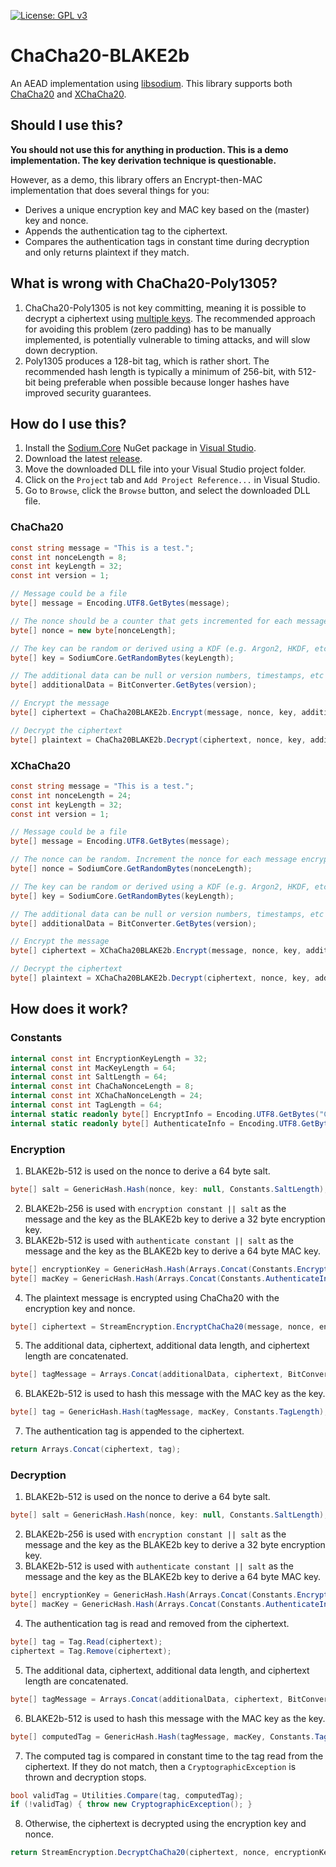 [![License: GPL v3](https://img.shields.io/badge/License-GPL%20v3-blue.svg)](http://www.gnu.org/licenses/gpl-3.0)

# ChaCha20-BLAKE2b
An AEAD implementation using [libsodium](https://doc.libsodium.org/). This library supports both [ChaCha20](https://doc.libsodium.org/advanced/stream_ciphers/chacha20) and [XChaCha20](https://doc.libsodium.org/advanced/stream_ciphers/xchacha20).

## Should I use this?
**You should not use this for anything in production. This is a demo implementation. The key derivation technique is questionable.**

However, as a demo, this library offers an Encrypt-then-MAC implementation that does several things for you:

- Derives a unique encryption key and MAC key based on the (master) key and nonce.
- Appends the authentication tag to the ciphertext.
- Compares the authentication tags in constant time during decryption and only returns plaintext if they match.

## What is wrong with ChaCha20-Poly1305?
1. ChaCha20-Poly1305 is not key committing, meaning it is possible to decrypt a ciphertext using [multiple keys](https://eprint.iacr.org/2020/1491.pdf). The recommended approach for avoiding this problem (zero padding) has to be manually implemented, is potentially vulnerable to timing attacks, and will slow down decryption.
2. Poly1305 produces a 128-bit tag, which is rather short. The recommended hash length is typically a minimum of 256-bit, with 512-bit being preferable when possible because longer hashes have improved security guarantees.

## How do I use this?
1. Install the [Sodium.Core](https://www.nuget.org/packages/Sodium.Core) NuGet package in [Visual Studio](https://docs.microsoft.com/en-us/nuget/quickstart/install-and-use-a-package-in-visual-studio).
2. Download the latest [release](https://github.com/samuel-lucas6/ChaCha20-BLAKE2b/releases).
3. Move the downloaded DLL file into your Visual Studio project folder.
3. Click on the ```Project``` tab and ```Add Project Reference...``` in Visual Studio.
4. Go to ```Browse```, click the ```Browse``` button, and select the downloaded DLL file.

### ChaCha20
```c#
const string message = "This is a test.";
const int nonceLength = 8;
const int keyLength = 32;
const int version = 1;

// Message could be a file
byte[] message = Encoding.UTF8.GetBytes(message);

// The nonce should be a counter that gets incremented for each message encrypted using the same key
byte[] nonce = new byte[nonceLength];

// The key can be random or derived using a KDF (e.g. Argon2, HKDF, etc)
byte[] key = SodiumCore.GetRandomBytes(keyLength);

// The additional data can be null or version numbers, timestamps, etc
byte[] additionalData = BitConverter.GetBytes(version);

// Encrypt the message
byte[] ciphertext = ChaCha20BLAKE2b.Encrypt(message, nonce, key, additionalData);

// Decrypt the ciphertext
byte[] plaintext = ChaCha20BLAKE2b.Decrypt(ciphertext, nonce, key, additionalData);
```

### XChaCha20
```c#
const string message = "This is a test.";
const int nonceLength = 24;
const int keyLength = 32;
const int version = 1;

// Message could be a file
byte[] message = Encoding.UTF8.GetBytes(message);

// The nonce can be random. Increment the nonce for each message encrypted using the same key
byte[] nonce = SodiumCore.GetRandomBytes(nonceLength);

// The key can be random or derived using a KDF (e.g. Argon2, HKDF, etc)
byte[] key = SodiumCore.GetRandomBytes(keyLength);

// The additional data can be null or version numbers, timestamps, etc
byte[] additionalData = BitConverter.GetBytes(version);

// Encrypt the message
byte[] ciphertext = XChaCha20BLAKE2b.Encrypt(message, nonce, key, additionalData);

// Decrypt the ciphertext
byte[] plaintext = XChaCha20BLAKE2b.Decrypt(ciphertext, nonce, key, additionalData);
```

## How does it work?
### Constants
```c# 
internal const int EncryptionKeyLength = 32;
internal const int MacKeyLength = 64;
internal const int SaltLength = 64;
internal const int ChaChaNonceLength = 8;
internal const int XChaChaNonceLength = 24;
internal const int TagLength = 64;
internal static readonly byte[] EncryptInfo = Encoding.UTF8.GetBytes("ChaCha20BLAKE2b.Encrypt");
internal static readonly byte[] AuthenticateInfo = Encoding.UTF8.GetBytes("ChaCha20BLAKE2b.Authenticate");
```

### Encryption
1. BLAKE2b-512 is used on the nonce to derive a 64 byte salt.
```c# 
byte[] salt = GenericHash.Hash(nonce, key: null, Constants.SaltLength);
```
2. BLAKE2b-256 is used with ```encryption constant || salt``` as the message and the key as the BLAKE2b key to derive a 32 byte encryption key.
3. BLAKE2b-512 is used with ```authenticate constant || salt``` as the message and the key as the BLAKE2b key to derive a 64 byte MAC key.
```c# 
byte[] encryptionKey = GenericHash.Hash(Arrays.Concat(Constants.EncryptInfo, salt), key, Constants.EncryptionKeyLength);
byte[] macKey = GenericHash.Hash(Arrays.Concat(Constants.AuthenticateInfo, salt), key, Constants.MacKeyLength);
```
4. The plaintext message is encrypted using ChaCha20 with the encryption key and nonce.
```c# 
byte[] ciphertext = StreamEncryption.EncryptChaCha20(message, nonce, encryptionKey);
```
5. The additional data, ciphertext, additional data length, and ciphertext length are concatenated.
```c# 
byte[] tagMessage = Arrays.Concat(additionalData, ciphertext, BitConverter.GetBytes(additionalData.Length), BitConverter.GetBytes(ciphertext.Length));
```
6. BLAKE2b-512 is used to hash this message with the MAC key as the key.
```c# 
byte[] tag = GenericHash.Hash(tagMessage, macKey, Constants.TagLength);
```
7. The authentication tag is appended to the ciphertext.
```c# 
return Arrays.Concat(ciphertext, tag);
```

### Decryption
1. BLAKE2b-512 is used on the nonce to derive a 64 byte salt.
```c# 
byte[] salt = GenericHash.Hash(nonce, key: null, Constants.SaltLength);
```
2. BLAKE2b-256 is used with ```encryption constant || salt``` as the message and the key as the BLAKE2b key to derive a 32 byte encryption key.
3. BLAKE2b-512 is used with ```authenticate constant || salt``` as the message and the key as the BLAKE2b key to derive a 64 byte MAC key.
```c# 
byte[] encryptionKey = GenericHash.Hash(Arrays.Concat(Constants.EncryptInfo, salt), key, Constants.EncryptionKeyLength);
byte[] macKey = GenericHash.Hash(Arrays.Concat(Constants.AuthenticateInfo, salt), key, Constants.MacKeyLength);
```
4. The authentication tag is read and removed from the ciphertext.
```c# 
byte[] tag = Tag.Read(ciphertext);
ciphertext = Tag.Remove(ciphertext);
```
5. The additional data, ciphertext, additional data length, and ciphertext length are concatenated.
```c# 
byte[] tagMessage = Arrays.Concat(additionalData, ciphertext, BitConverter.GetBytes(additionalData.Length), BitConverter.GetBytes(ciphertext.Length));
```
6. BLAKE2b-512 is used to hash this message with the MAC key as the key.
```c# 
byte[] computedTag = GenericHash.Hash(tagMessage, macKey, Constants.TagLength);
```
7. The computed tag is compared in constant time to the tag read from the ciphertext. If they do not match, then a ```CryptographicException``` is thrown and decryption stops.
```c# 
bool validTag = Utilities.Compare(tag, computedTag);
if (!validTag) { throw new CryptographicException(); }
```
8. Otherwise, the ciphertext is decrypted using the encryption key and nonce.
```c# 
return StreamEncryption.DecryptChaCha20(ciphertext, nonce, encryptionKey);
```


